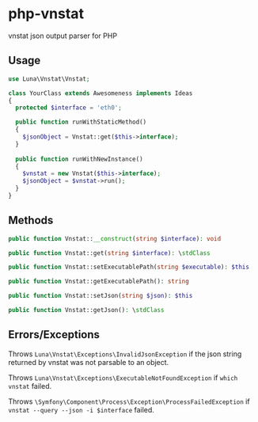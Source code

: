 # php-vnstat
vnstat json output parser for PHP

## Usage

```php
use Luna\Vnstat\Vnstat;

class YourClass extends Awesomeness implements Ideas
{
  protected $interface = 'eth0';

  public function runWithStaticMethod()
  {    
    $jsonObject = Vnstat::get($this->interface);
  }
  
  public function runWithNewInstance()
  {
    $vnstat = new Vnstat($this->interface);
    $jsonObject = $vnstat->run();
  }
}
```

## Methods

```php
public function Vnstat::__construct(string $interface): void
```

```php
public function Vnstat::get(string $interface): \stdClass
```

```php
public function Vnstat::setExecutablePath(string $executable): $this
```

```php
public function Vnstat::getExecutablePath(): string
```

```php
public function Vnstat::setJson(string $json): $this
```

```php
public function Vnstat::getJson(): \stdClass
```

## Errors/Exceptions

Throws `Luna\Vnstat\Exceptions\InvalidJsonException` if the json string returned by vnstat was not parsable to an object.

Throws `Luna\Vnstat\Exceptions\ExecutableNotFoundException` if `which vnstat` failed.

Throws `\Symfony\Component\Process\Exception\ProcessFailedException` if `vnstat --query --json -i $interface` failed.
